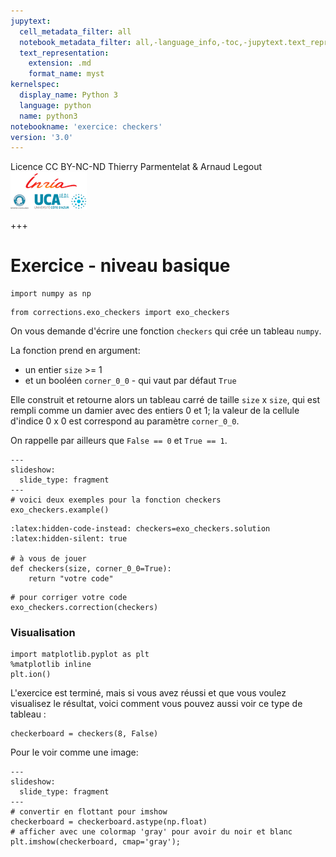 ```yaml
---
jupytext:
  cell_metadata_filter: all
  notebook_metadata_filter: all,-language_info,-toc,-jupytext.text_representation.jupytext_version,-jupytext.text_representation.format_version
  text_representation:
    extension: .md
    format_name: myst
kernelspec:
  display_name: Python 3
  language: python
  name: python3
notebookname: 'exercice: checkers'
version: '3.0'
---
```


<div class="licence">
<span>Licence CC BY-NC-ND</span>
<span>Thierry Parmentelat &amp; Arnaud Legout</span>
<span><img src="media/both-logos-small-alpha.png" /></span>
</div>

+++

# Exercice - niveau basique

```{code-cell}
import numpy as np
```

```{code-cell}
from corrections.exo_checkers import exo_checkers
```

On vous demande d'écrire une fonction `checkers` qui crée un tableau `numpy`.

La fonction prend en argument:

* un entier `size` >= 1
* et un booléen `corner_0_0` - qui vaut par défaut `True`

Elle construit et retourne alors un tableau carré de taille `size` x `size`, qui est rempli comme un damier avec des entiers 0 et 1; la valeur de la cellule d'indice 0 x 0 est correspond au paramètre `corner_0_0`.

On rappelle par ailleurs que `False == 0` et `True == 1`.

```{code-cell}
---
slideshow:
  slide_type: fragment
---
# voici deux exemples pour la fonction checkers
exo_checkers.example()
```

```{code-cell}
:latex:hidden-code-instead: checkers=exo_checkers.solution
:latex:hidden-silent: true

# à vous de jouer
def checkers(size, corner_0_0=True):
    return "votre code"
```

```{code-cell}
# pour corriger votre code
exo_checkers.correction(checkers)
```

### Visualisation

```{code-cell}
import matplotlib.pyplot as plt
%matplotlib inline
plt.ion()
```

L'exercice est terminé, mais si vous avez réussi et que vous voulez visualisez le résultat, voici comment vous pouvez aussi voir ce type de tableau :

```{code-cell}
checkerboard = checkers(8, False)
```

Pour le voir comme une image:

```{code-cell}
---
slideshow:
  slide_type: fragment
---
# convertir en flottant pour imshow
checkerboard = checkerboard.astype(np.float)
# afficher avec une colormap 'gray' pour avoir du noir et blanc
plt.imshow(checkerboard, cmap='gray');
```
